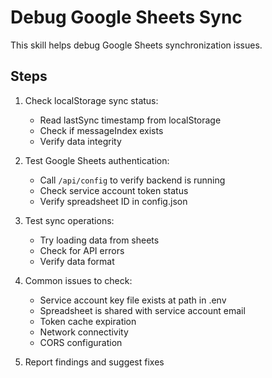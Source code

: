 # Debug Google Sheets Sync

This skill helps debug Google Sheets synchronization issues.

## Steps

1. Check localStorage sync status:
   - Read lastSync timestamp from localStorage
   - Check if messageIndex exists
   - Verify data integrity

2. Test Google Sheets authentication:
   - Call `/api/config` to verify backend is running
   - Check service account token status
   - Verify spreadsheet ID in config.json

3. Test sync operations:
   - Try loading data from sheets
   - Check for API errors
   - Verify data format

4. Common issues to check:
   - Service account key file exists at path in .env
   - Spreadsheet is shared with service account email
   - Token cache expiration
   - Network connectivity
   - CORS configuration

5. Report findings and suggest fixes
